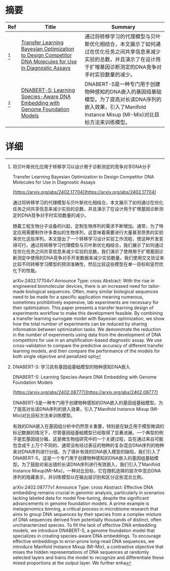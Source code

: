 # 摘要

| Ref | Title | Summary |
| --- | --- | --- |
| [^1] | [Transfer Learning Bayesian Optimization to Design Competitor DNA Molecules for Use in Diagnostic Assays](https://arxiv.org/abs/2402.17704) | 通过将转移学习的代理模型与贝叶斯优化相结合，本文展示了如何通过在优化任务之间共享信息来减少实验的总数，并且演示了在设计用于扩增基因诊断测定的DNA竞争对手时实验数量的减少。 |
| [^2] | [DNABERT-S: Learning Species-Aware DNA Embedding with Genome Foundation Models](https://arxiv.org/abs/2402.08777) | DNABERT-S是一种专门用于创建物种感知的DNA嵌入的基因组基础模型。为了提高对长读DNA序列的嵌入效果，引入了Manifold Instance Mixup (MI-Mix)对比目标方法来训练模型。 |

# 详细

[^1]: 将贝叶斯优化应用于转移学习以设计用于诊断测定的竞争对手DNA分子

    Transfer Learning Bayesian Optimization to Design Competitor DNA Molecules for Use in Diagnostic Assays

    [https://arxiv.org/abs/2402.17704](https://arxiv.org/abs/2402.17704)

    通过将转移学习的代理模型与贝叶斯优化相结合，本文展示了如何通过在优化任务之间共享信息来减少实验的总数，并且演示了在设计用于扩增基因诊断测定的DNA竞争对手时实验数量的减少。

    

    随着工程生物分子设备的兴起，定制生物序列的需求不断增加。通常，为了特定应用需要制作许多类似的生物序列，这意味着需要进行大量甚至昂贵的实验来优化这些序列。本文提出了一个转移学习设计实验工作流程，使这种开发变得可行。通过将转移学习代理模型与贝叶斯优化相结合，我们展示了如何通过在优化任务之间共享信息来减少实验的总数。我们演示了使用用于扩增基因诊断测定中使用的DNA竞争对手开发数据来减少实验数量。我们使用交叉验证来比较不同转移学习模型的预测准确性，然后比较这些模型在单一目标和惩罚优化下的性能。

    arXiv:2402.17704v1 Announce Type: cross  Abstract: With the rise in engineered biomolecular devices, there is an increased need for tailor-made biological sequences. Often, many similar biological sequences need to be made for a specific application meaning numerous, sometimes prohibitively expensive, lab experiments are necessary for their optimization. This paper presents a transfer learning design of experiments workflow to make this development feasible. By combining a transfer learning surrogate model with Bayesian optimization, we show how the total number of experiments can be reduced by sharing information between optimization tasks. We demonstrate the reduction in the number of experiments using data from the development of DNA competitors for use in an amplification-based diagnostic assay. We use cross-validation to compare the predictive accuracy of different transfer learning models, and then compare the performance of the models for both single objective and penalized opti
    
[^2]: DNABERT-S: 学习具有基因组基础模型的物种感知DNA嵌入

    DNABERT-S: Learning Species-Aware DNA Embedding with Genome Foundation Models

    [https://arxiv.org/abs/2402.08777](https://arxiv.org/abs/2402.08777)

    DNABERT-S是一种专门用于创建物种感知的DNA嵌入的基因组基础模型。为了提高对长读DNA序列的嵌入效果，引入了Manifold Instance Mixup (MI-Mix)对比目标方法来训练模型。

    

    有效的DNA嵌入在基因组分析中仍然至关重要，特别是在缺乏用于模型微调的标记数据的情况下，尽管基因组基础模型已经取得了显著进展。一个典型的例子是宏基因组分箱，这是微生物组研究中的一个关键过程，旨在通过来自可能包含成千上万个不同的、通常没有经过表征的物种的复杂混合DNA序列的物种来对DNA序列进行分组。为了填补有效的DNA嵌入模型的缺陷，我们引入了DNABERT-S，这是一个专门用于创建物种感知的DNA嵌入的基因组基础模型。为了鼓励对易出错的长读DNA序列进行有效嵌入，我们引入了Manifold Instance Mixup(MI-Mix)，一种对比目标，它在随机选择的层次中混合DNA序列的隐藏表示，并训练模型以在输出层识别和区分这些混合比例。

    arXiv:2402.08777v1 Announce Type: cross Abstract: Effective DNA embedding remains crucial in genomic analysis, particularly in scenarios lacking labeled data for model fine-tuning, despite the significant advancements in genome foundation models. A prime example is metagenomics binning, a critical process in microbiome research that aims to group DNA sequences by their species from a complex mixture of DNA sequences derived from potentially thousands of distinct, often uncharacterized species. To fill the lack of effective DNA embedding models, we introduce DNABERT-S, a genome foundation model that specializes in creating species-aware DNA embeddings. To encourage effective embeddings to error-prone long-read DNA sequences, we introduce Manifold Instance Mixup (MI-Mix), a contrastive objective that mixes the hidden representations of DNA sequences at randomly selected layers and trains the model to recognize and differentiate these mixed proportions at the output layer. We further enha
    

